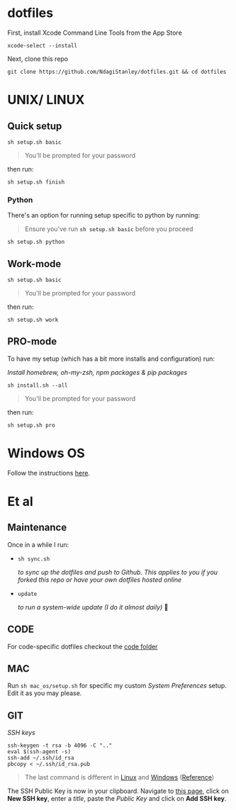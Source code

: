 # dotfiles

First, install Xcode Command Line Tools from the App Store

```
xcode-select --install
```

Next, clone this repo
```
git clone https://github.com/NdagiStanley/dotfiles.git && cd dotfiles
```

# UNIX/ LINUX

## Quick setup
```
sh setup.sh basic
```
> You'll be prompted for your password

then run:
```
sh setup.sh finish
```


### Python

There's an option for running setup specific to python by running:

> Ensure you've run __`sh setup.sh basic`__ before you proceed
  ```
  sh setup.sh python
  ```


## Work-mode
```
sh setup.sh basic
```
> You'll be prompted for your password

then run:
```
sh setup.sh work
```


## PRO-mode

To have my setup (which has a bit more installs and configuration) run:

_Install homebrew, oh-my-zsh, npm packages & pip packages_
```
sh install.sh --all
```
> You'll be prompted for your password

then run:

```
sh setup.sh pro
```

# Windows OS

Follow the instructions [here](/windows_os).

# Et al

## Maintenance

Once in a while I run:

- `sh sync.sh`

    _to sync up the dotfiles and push to Github. This applies to you if you forked this repo or have your own dotfiles hosted online_

- `update`

    _to run a system-wide update (I do it almost daily)_ 🙂

## CODE

For code-specific dotfiles checkout the [code folder](/code)

## MAC

Run `sh mac_os/setup.sh` for specific my custom *System Preferences* setup. Edit it as you may please.

## GIT

_SSH keys_
```
ssh-keygen -t rsa -b 4096 -C ".."
eval $(ssh-agent -s)
ssh-add ~/.ssh/id_rsa
pbcopy < ~/.ssh/id_rsa.pub
```
> The last command is different in [Linux](/linux_os#git) and [Windows](/windows_os#git) ([Reference](https://help.github.com/en/articles/adding-a-new-ssh-key-to-your-github-account))

The SSH Public Key is now in your clipboard. Navigate to [this page](https://github.com/settings/keys), click on **New SSH key**, enter a _title_, paste the _Public Key_ and click on **Add SSH key**.
